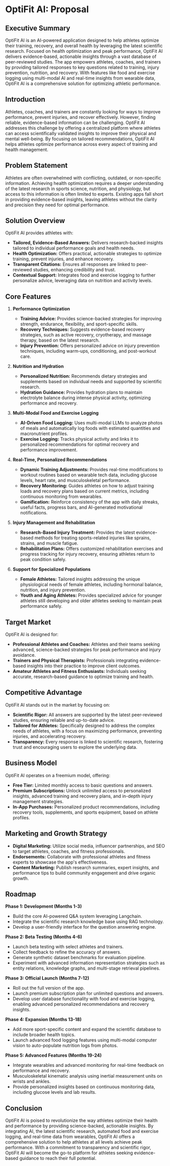 # OptiFit AI: Proposal

## Executive Summary

OptiFit AI is an AI-powered application designed to help athletes optimize their training, recovery, and overall health by leveraging the latest scientific research. Focused on health optimization and peak performance, OptiFit AI delivers evidence-based, actionable insights through a vast database of peer-reviewed studies. The app empowers athletes, coaches, and trainers by providing tailored responses to key questions related to training, injury prevention, nutrition, and recovery. With features like food and exercise logging using multi-modal AI and real-time insights from wearable data, OptiFit AI is a comprehensive solution for optimizing athletic performance.

## Introduction

Athletes, coaches, and trainers are constantly looking for ways to improve performance, prevent injuries, and recover effectively. However, finding reliable, evidence-based information can be challenging. OptiFit AI addresses this challenge by offering a centralized platform where athletes can access scientifically validated insights to improve their physical and mental well-being. By focusing on tailored recommendations, OptiFit AI helps athletes optimize performance across every aspect of training and health management.

## Problem Statement

Athletes are often overwhelmed with conflicting, outdated, or non-specific information. Achieving health optimization requires a deeper understanding of the latest research in sports science, nutrition, and physiology, but access to this information is often limited to experts. Existing apps fall short in providing evidence-based insights, leaving athletes without the clarity and precision they need for optimal performance.

## Solution Overview

OptiFit AI provides athletes with:

*   **Tailored, Evidence-Based Answers:** Delivers research-backed insights tailored to individual performance goals and health needs.
*   **Health Optimization:** Offers practical, actionable strategies to optimize training, prevent injuries, and enhance recovery.
*   **Transparent Citations:** Ensures all responses are linked to peer-reviewed studies, enhancing credibility and trust.
*   **Contextual Support:** Integrates food and exercise logging to further personalize advice, leveraging data on nutrition and activity levels.

## Core Features

1.  **Performance Optimization**
    *   **Training Advice:** Provides science-backed strategies for improving strength, endurance, flexibility, and sport-specific skills.
    *   **Recovery Techniques:** Suggests evidence-based recovery strategies, such as active recovery, cryotherapy, and massage therapy, based on the latest research.
    *   **Injury Prevention:** Offers personalized advice on injury prevention techniques, including warm-ups, conditioning, and post-workout care.

2.  **Nutrition and Hydration**
    *   **Personalized Nutrition:** Recommends dietary strategies and supplements based on individual needs and supported by scientific research.
    *   **Hydration Guidance:** Provides hydration plans to maintain electrolyte balance during intense physical activity, optimizing performance and recovery.

3.  **Multi-Modal Food and Exercise Logging**
    *   **AI-Driven Food Logging:** Uses multi-modal LLMs to analyze photos of meals and automatically log foods with estimated quantities and macronutrient profiles.
    *   **Exercise Logging:** Tracks physical activity and links it to personalized recommendations for optimal recovery and performance improvement.

4.  **Real-Time, Personalized Recommendations**
    *   **Dynamic Training Adjustments:** Provides real-time modifications to workout routines based on wearable tech data, including glucose levels, heart rate, and musculoskeletal performance.
    *   **Recovery Monitoring:** Guides athletes on how to adjust training loads and recovery plans based on current metrics, including continuous monitoring from wearables.
    *   **Gamification:** Reinforce consistency of the app with daily streaks, useful facts, progress bars, and AI-generated motivational notifications.

5.  **Injury Management and Rehabilitation**
    *   **Research-Based Injury Treatment:** Provides the latest evidence-based methods for treating sports-related injuries like sprains, strains, and muscle fatigue.
    *   **Rehabilitation Plans:** Offers customized rehabilitation exercises and progress tracking for injury recovery, ensuring athletes return to peak condition safely.

6.  **Support for Specialized Populations**
    *   **Female Athletes:** Tailored insights addressing the unique physiological needs of female athletes, including hormonal balance, nutrition, and injury prevention.
    *   **Youth and Aging Athletes:** Provides specialized advice for younger athletes still developing and older athletes seeking to maintain peak performance safely.

## Target Market

OptiFit AI is designed for:

*   **Professional Athletes and Coaches:** Athletes and their teams seeking advanced, science-backed strategies for peak performance and injury avoidance.
*   **Trainers and Physical Therapists:** Professionals integrating evidence-based insights into their practice to improve client outcomes.
*   **Amateur Athletes and Fitness Enthusiasts:** Individuals seeking accurate, research-based guidance to optimize training and health.

## Competitive Advantage

OptiFit AI stands out in the market by focusing on:

*   **Scientific Rigor:** All answers are supported by the latest peer-reviewed studies, ensuring reliable and up-to-date advice.
*   **Tailored for Athletes:** Specifically designed to address the complex needs of athletes, with a focus on maximizing performance, preventing injuries, and accelerating recovery.
*   **Transparency:** Every response is linked to scientific research, fostering trust and encouraging users to explore the underlying data.

## Business Model

OptiFit AI operates on a freemium model, offering:

*   **Free Tier:** Limited monthly access to basic questions and answers.
*   **Premium Subscriptions:** Unlock unlimited access to personalized insights, advanced training and recovery plans, and in-depth injury management strategies.
*   **In-App Purchases:** Personalized product recommendations, including recovery tools, supplements, and sports equipment, based on athlete profiles.

## Marketing and Growth Strategy

*   **Digital Marketing:** Utilize social media, influencer partnerships, and SEO to target athletes, coaches, and fitness professionals.
*   **Endorsements:** Collaborate with professional athletes and fitness experts to showcase the app's effectiveness.
*   **Content Marketing:** Publish research summaries, expert insights, and performance tips to build community engagement and drive organic growth.

## Roadmap

**Phase 1: Development (Months 1-3)**

*   Build the core AI-powered Q&A system leveraging Langchain.
*   Integrate the scientific research knowledge base using RAG technology.
*   Develop a user-friendly interface for the question answering engine.

**Phase 2: Beta Testing (Months 4-6)**

*   Launch beta testing with select athletes and trainers.
*   Collect feedback to refine the accuracy of answers.
*   Generate synthetic dataset benchmarks for evaluation pipeline.
*   Experiment with advanced information representation strategies such as entity relations, knowledge graphs, and multi-stage retrieval pipelines.

**Phase 3: Official Launch (Months 7-12)**

*   Roll out the full version of the app.
*   Launch premium subscription plan for unlimited questions and answers.
*   Develop user database functionality with food and exercise logging, enabling advanced personalized recommendations and recovery insights.

**Phase 4: Expansion (Months 13-18)**

*   Add more sport-specific content and expand the scientific database to include broader health topics.
*   Launch advanced food logging features using multi-modal computer vision to auto-populate nutrition logs from photos.

**Phase 5: Advanced Features (Months 19-24)**

*   Integrate wearables and advanced monitoring for real-time feedback on performance and recovery.
*   Musculoskeletal kinematic analysis using inertial measurement units on wrists and ankles.
*   Provide personalized insights based on continuous monitoring data, including glucose levels and lab results.

## Conclusion

OptiFit AI is poised to revolutionize the way athletes optimize their health and performance by providing science-backed, actionable insights. By integrating AI, the latest scientific research, automated food and exercise logging, and real-time data from wearables, OptiFit AI offers a comprehensive solution to help athletes at all levels achieve peak performance. With a commitment to transparency and scientific rigor, OptiFit AI will become the go-to platform for athletes seeking evidence-based guidance to reach their full potential.
